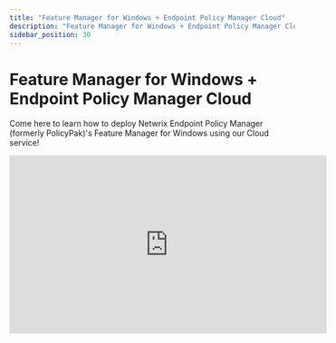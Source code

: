 ```yaml
---
title: "Feature Manager for Windows + Endpoint Policy Manager Cloud"
description: "Feature Manager for Windows + Endpoint Policy Manager Cloud"
sidebar_position: 30
---
```

# Feature Manager for Windows + Endpoint Policy Manager Cloud

Come here to learn how to deploy Netwrix Endpoint Policy Manager (formerly PolicyPak)'s Feature
Manager for Windows using our Cloud service!

<iframe width="560" height="315" src="https://www.youtube.com/embed/7I1BgqkqfkM" title="Endpoint Policy Manager: Feature Manager for Windows + Endpoint Policy Manager Cloud" frameborder="0" allow="accelerometer; autoplay; clipboard-write; encrypted-media; gyroscope; picture-in-picture; web-share" referrerpolicy="strict-origin-when-cross-origin" allowfullscreen="1"></iframe>
